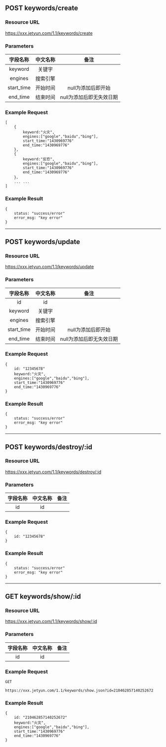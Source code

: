 ## POST keywords/create

### Resource URL

https://xxx.jetyun.com/1.1/keywords/create

### Parameters

字段名称       | 中文名称        | 备注
:-----------: | :-----------: | :-----------:
keyword       | 关键字         | 
engines       | 搜索引擎        | 
start_time    | 开始时间		   | null为添加后即开始
end_time      | 结束时间		   | null为添加后即无失效日期

### Example Request

```
[
	{
		keyword:"火灾",
		engines:["google","baidu","bing"],
		start_time:"1430969776"
		end_time:"1430969776"
	},
	{
		keyword:"反恐",
		engines:["google","baidu","bing"],
		start_time:"1430969776"
		end_time:"1430969776"
	}，
	... ...
]

```

### Example Result

```
{	
	status: "success/error"
	error_msg: "key error"
}

```

---

## POST keywords/update

### Resource URL

https://xxx.jetyun.com/1.1/keywords/update

### Parameters

字段名称       | 中文名称        | 备注
:-----------: | :-----------: | :-----------:
id            | id            |
keyword       | 关键字         | 
engines       | 搜索引擎        | 
start_time    | 开始时间		   | null为添加后即开始
end_time      | 结束时间		   | null为添加后即无失效日期

### Example Request

```
{
	id: "12345678"
	keyword:"火灾",
	engines:["google","baidu","bing"],
	start_time:"1430969776"
	end_time:"1430969776"
}

```

### Example Result

```
{	
	status: "success/error"
	error_msg: "key error"
}

```

---

## POST keywords/destroy/:id

### Resource URL

https://xxx.jetyun.com/1.1/keywords/destroy/:id

### Parameters

字段名称       | 中文名称        | 备注
:-----------: | :-----------: | :-----------:
id            | id            |


### Example Request

```
{
	id: "12345678"
}

```

### Example Result

```
{	
	status: "success/error"
	error_msg: "key error"
}

```

---

## GET keywords/show/:id

### Resource URL

https://xxx.jetyun.com/1.1/keywords/show/:id

### Parameters

字段名称       | 中文名称        | 备注
:-----------: | :-----------: | :-----------:
id            | id            |


### Example Request

```
GET

https://xxx.jetyun.com/1.1/keywords/show.json?id=210462857140252672

```

### Example Result

```
{
	id: "210462857140252672"
	keyword:"火灾",
	engines:["google","baidu","bing"],
	start_time:"1430969776"
	end_time:"1430969776"
}

```


